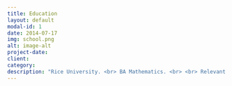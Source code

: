 ```yaml
---
title: Education
layout: default
modal-id: 1
date: 2014-07-17
img: school.png
alt: image-alt
project-date: 
client: 
category: 
description: "Rice University. <br> BA Mathematics. <br> <br> Relevant Coursework: Single & Multivariate Calculus, Ordinary & Partial Differential Equations, Honors Linear Algebra, Real Analysis, Computational Complex Analysis, Abstract Algebra, Representation Theory, Mathematical Cryptography, Data Science, Advanced Sport Analytics, Advanced Baseball Analytics, Introduction to Cryptocurrency, Arabic, German, Russian, Portuguese."
---
```

